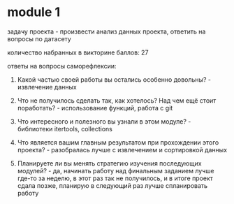# module 1
задачу проекта - произвести анализ данных проекта, ответить на вопросы по датасету

количество набранных в викторине баллов: 27

ответы на вопросы саморефлексии:

1. Какой частью своей работы вы остались особенно довольны? - извлечение данных 

2. Что не получилось сделать так, как хотелось? Над чем ещё стоит поработать? - использование функций, работа с git 

3. Что интересного и полезного вы узнали в этом модуле? - библиотеки itertools, collections

4. Что является вашим главным результатом при прохождении этого проекта? - разобралась лучше с извлечением и сортировкой данных
 
5. Планируете ли вы менять стратегию изучения последующих модулей? - да, начинать работу над финальным заданием лучше где-то за неделю, 
в этот раз так не получилось, и в итоге проект сдала позже, планирую в следующий раз лучше спланировать работу 
